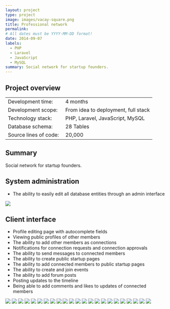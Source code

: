 ```yaml
---
layout: project
type: project
image: images/vacay-square.png
title: Professional network
permalink: 
# All dates must be YYYY-MM-DD format!
date: 2014-09-07
labels:
  - PHP
  - Laravel
  - JavaScript
  - MySQL
summary: Social network for startup founders.
---
```


## Project overview

<table>
  <tr>
    <td>Development time:&nbsp;</td>
    <td>4 months</td>
  </tr>
  <tr>
    <td>Development scope:&nbsp;</td>
    <td>From idea to deployment, full stack</td>
  </tr>
  <tr>
    <td>Technology stack:&nbsp;</td>
    <td>PHP, Laravel, JavaScript, MySQL</td>
  </tr>
  <tr>
    <td>Database schema:&nbsp;</td>
    <td>28 Tables</td>
  </tr>
  <tr>
    <td>Source lines of code:&nbsp;</td>
    <td>20,000</td>
  </tr>
</table>

## Summary

Social network for startup founders.

## System administration

- The ability to easily edit all database entities through an admin interface

<div class="ui small rounded images">
  <a href="../images/pn_01.png" target="_blank"><img class="ui image" src="../images/pn_01.png"></a>
</div>

## Client interface

- Profile editing page with autocomplete fields
- Viewing public profiles of other members
- The ability to add other members as connections
- Notifications for connection requests and connection approvals
- The ability to send messages to connected members
- The ability to create public startup pages
- The ability to add connected members to public startup pages
- The ability to create and join events
- The ability to add forum posts
- Posting updates to the timeline
- Being able to add comments and likes to updates of connected members

<div class="ui small rounded images">
  <a href="../images/pn_01.png" target="_blank"><img class="ui image" src="../images/pn_01.png"></a>
  <a href="../images/pn_02.png" target="_blank"><img class="ui image" src="../images/pn_02.png"></a>
  <a href="../images/pn_03.png" target="_blank"><img class="ui image" src="../images/pn_03.png"></a>
  <a href="../images/pn_04.png" target="_blank"><img class="ui image" src="../images/pn_04.png"></a>
  <a href="../images/pn_05a.png" target="_blank"><img class="ui image" src="../images/pn_05a.png"></a>
  <a href="../images/pn_05b.png" target="_blank"><img class="ui image" src="../images/pn_05b.png"></a>
  <a href="../images/pn_05c.png" target="_blank"><img class="ui image" src="../images/pn_05c.png"></a>
  <a href="../images/pn_05d.png" target="_blank"><img class="ui image" src="../images/pn_05d.png"></a>
  <a href="../images/pn_05e.png" target="_blank"><img class="ui image" src="../images/pn_05e.png"></a>
  <a href="../images/pn_05f.png" target="_blank"><img class="ui image" src="../images/pn_05f.png"></a>
  <a href="../images/pn_06.png" target="_blank"><img class="ui image" src="../images/pn_06.png"></a>
  <a href="../images/pn_07.png" target="_blank"><img class="ui image" src="../images/pn_07.png"></a>
  <a href="../images/pn_08.png" target="_blank"><img class="ui image" src="../images/pn_08.png"></a>
  <a href="../images/pn_09.png" target="_blank"><img class="ui image" src="../images/pn_09.png"></a>
  <a href="../images/pn_10.png" target="_blank"><img class="ui image" src="../images/pn_10.png"></a>
  <a href="../images/pn_11.png" target="_blank"><img class="ui image" src="../images/pn_11.png"></a>
  <a href="../images/pn_12.png" target="_blank"><img class="ui image" src="../images/pn_12.png"></a>
  <a href="../images/pn_13.png" target="_blank"><img class="ui image" src="../images/pn_13.png"></a>
  <a href="../images/pn_14.png" target="_blank"><img class="ui image" src="../images/pn_14.png"></a>
  <a href="../images/pn_15.png" target="_blank"><img class="ui image" src="../images/pn_15.png"></a>
  <a href="../images/pn_16.png" target="_blank"><img class="ui image" src="../images/pn_16.png"></a>
  <a href="../images/pn_17.png" target="_blank"><img class="ui image" src="../images/pn_17.png"></a>
  <a href="../images/pn_18.png" target="_blank"><img class="ui image" src="../images/pn_18.png"></a>
</div>
